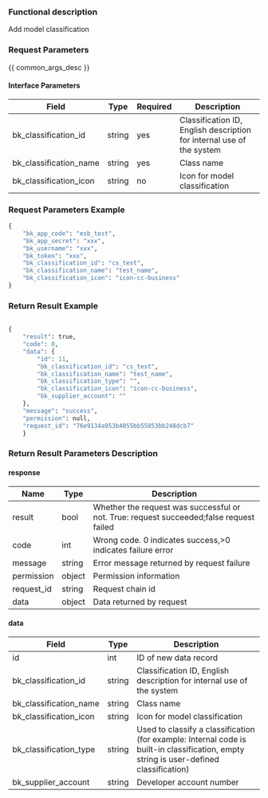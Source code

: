 ### Functional description

Add model classification

### Request Parameters

{{ common_args_desc }}

#### Interface Parameters

| Field                       | Type      | Required   | Description                                      |
|----------------------------|------------|--------|--------------------------------------------|
| bk_classification_id       |  string     | yes  | Classification ID, English description for internal use of the system           |
| bk_classification_name     |  string     | yes     | Class name     |
| bk_classification_icon     |  string     | no     | Icon for model classification|



### Request Parameters Example

```python
{
    "bk_app_code": "esb_test",
    "bk_app_secret": "xxx",
    "bk_username": "xxx",
    "bk_token": "xxx",
    "bk_classification_id": "cs_test",
    "bk_classification_name": "test_name",
    "bk_classification_icon": "icon-cc-business"
}
```

### Return Result Example

```python

{
    "result": true,
    "code": 0,
    "data": {
        "id": 11,
        "bk_classification_id": "cs_test",
        "bk_classification_name": "test_name",
        "bk_classification_type": "",
        "bk_classification_icon": "icon-cc-business",
        "bk_supplier_account": ""
    },
    "message": "success",
    "permission": null,
    "request_id": "76e9134a953b4055bb55853bb248dcb7"
    }
```

### Return Result Parameters Description
#### response

| Name    | Type   | Description                                    |
| ------- | ------ | ------------------------------------- |
| result  | bool   | Whether the request was successful or not. True: request succeeded;false request failed|
| code    |  int    | Wrong code. 0 indicates success,>0 indicates failure error    |
| message | string |Error message returned by request failure                    |
| permission    |  object |Permission information    |
| request_id    |  string |Request chain id    |
| data    |  object |Data returned by request                           |

#### data

| Field       | Type      | Description                |
|----------- |-----------|--------------------|
| id         |  int       | ID of new data record   |
| bk_classification_id       |  string          | Classification ID, English description for internal use of the system           |
| bk_classification_name     |  string        | Class name     |
| bk_classification_icon     |  string         | Icon for model classification|
| bk_classification_type | string   | Used to classify a classification (for example: Internal code is built-in classification, empty string is user-defined classification)                           |
| bk_supplier_account|  string| Developer account number|